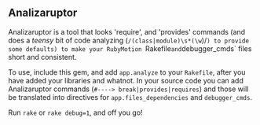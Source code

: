 Analizaruptor
-------------

Analizaruptor is a tool that looks 'require', and 'provides' commands (and does
a *teensy* bit of code analyzing (`/(class|module)\s*(\w`)/`) to provide some
defaults) to make your RubyMotion `Rakefile` and `debugger_cmds` files short and
consistent.

To use, include this gem, and add `app.analyze` to your `Rakefile`, after you
have added your libraries and whatnot.  In your source code you can add
Analizaruptor commands (`#----> break|provides|requires`) and those will be
translated into directives for `app.files_dependencies` and `debugger_cmds`.

Run `rake` or `rake debug=1`, and off you go!
